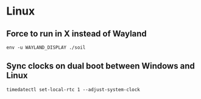 # Linux

## Force to run in X instead of Wayland
`env -u WAYLAND_DISPLAY ./soil`

## Sync clocks on dual boot between Windows and Linux
`timedatectl set-local-rtc 1 --adjust-system-clock`
